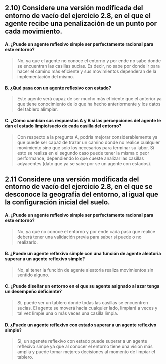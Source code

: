 ## 2.10) Considere una versión modificada del entorno de vacío del ejercicio 2.8, en el que el agente recibe una penalización de un punto por cada movimiento.

#### A. ¿Puede un agente reflexivo simple ser perfectamente racional para este entorno?

> No, ya que el agente no conoce el entorno y por ende no sabe donde se encuentran las casillas sucias. Es decir, no sabe por donde ir para hacer el camino más eficiente y sus movimientos dependeran de la implementación del mismo.

#### B. ¿Qué pasa con un agente reflexivo con estado?

> Este agente será capaz de ser mucho más eficiente que el anterior ya que tiene conocimiento de lo que ha hecho anteriormente y los datos del tablero alimpiar.

#### C. ¿Cómo cambian sus respuestas A y B si las percepciones del agente le dan el estado limpio/sucio de cada casilla del entorno?

> Con respecto a la pregunta A, podría mejorar considerablemente ya que puede ser capaz de trazar un camino donde no realice cualquier movimiento sino que solo los necesarios para terminar su labor. Si esto se realiza en el segundo caso puede tener la misma o peor performance, dependiendo lo que cueste analizar las casillas adyacentes (dato que ya se sabe por se un agente con estados).

## 2.11 Considere una versión modificada del entorno de vacío del ejercicio 2.8, en el que se desconoce la geografía del entorno, al igual que la configuración inicial del suelo.

#### A. ¿Puede un agente reflexivo simple ser perfectamente racional para este entorno?

> No, ya que no conoce el entorno y por ende cada paso que realice deberá tener una validación previa para saber si puede o no realizarlo.

#### B. ¿Puede un agente reflexivo simple con una función de agente aleatoria superar a un agente reflexivo simple?

> No, al tener la función de agente aleatoria realiza movimientos sin sentido alguno.

#### C. ¿Puede diseñar un entorno en el que su agente asignado al azar tenga un desempeño deficiente?

> Si, puede ser un tablero donde todas las casillas se encuentren sucias. El agente se moverá hacia cualquier lado, limpiará a veces y tal vez limpie una o más veces una casilla limpia.

#### D. ¿Puede un agente reflexivo con estado superar a un agente reflexivo simple?

> Si, un agenete reflexivo con estado puede superar a un agente reflexivo simpe ya que al conocer el entorno tiene una visión más amplia y puede tomar mejores decisiones al momento de limpiar el tablero.